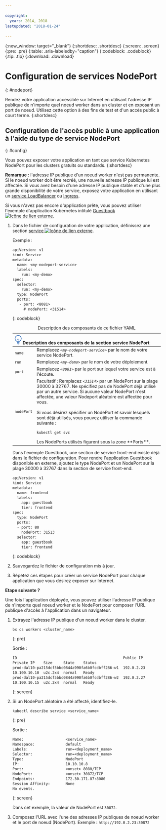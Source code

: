 ```yaml
---

copyright:
  years: 2014, 2018
lastupdated: "2018-01-24"

---
```


{:new_window: target="_blank"}
{:shortdesc: .shortdesc}
{:screen: .screen}
{:pre: .pre}
{:table: .aria-labeledby="caption"}
{:codeblock: .codeblock}
{:tip: .tip}
{:download: .download}


# Configuration de services NodePort
{: #nodeport}

Rendez votre application accessible sur Internet en utilisant l'adresse IP publique de n'importe quel noeud worker dans un cluster et en exposant un port de noeud. Utilisez cette option à des fins de test et d'un accès public à court terme.
{:shortdesc}

## Configuration de l'accès public à une application à l'aide du type de service NodePort
{: #config}

Vous pouvez exposer votre application en tant que service Kubernetes NodePort pour les clusters gratuits ou standards.
{:shortdesc}

**Remarque :** l'adresse IP publique d'un noeud worker n'est pas permanente. Si le noeud worker doit être recréé, une nouvelle adresse IP publique lui est affectée. Si vous avez besoin d'une adresse IP publique stable et d'une plus grande disponibilité de votre service, exposez votre application en utilisant un [service LoadBalancer](cs_loadbalancer.html) ou [Ingress](cs_ingress.html).

Si vous n'avez pas encore d'application prête, vous pouvez utiliser l'exemple d'application Kubernetes intitulé [Guestbook ![Icône de lien externe](../icons/launch-glyph.svg "Icône de lien externe")](https://github.com/kubernetes/kubernetes/blob/master/examples/guestbook/all-in-one/guestbook-all-in-one.yaml).

1.  Dans le fichier de configuration de votre application, définissez une section [service ![Icône de lien externe](../icons/launch-glyph.svg "Icône de lien externe")](https://kubernetes.io/docs/concepts/services-networking/service/).

    Exemple :

    ```
    apiVersion: v1
    kind: Service
    metadata:
      name: <my-nodeport-service>
      labels:
        run: <my-demo>
    spec:
      selector:
        run: <my-demo>
      type: NodePort
      ports:
       - port: <8081>
         # nodePort: <31514>

    ```
    {: codeblock}

    <table>
    <caption>Description des composants de ce fichier YAML</caption>
    <thead>
    <th colspan=2><img src="images/idea.png" alt="Idea icon"/> Description des composants de la section service NodePort</th>
    </thead>
    <tbody>
    <tr>
    <td><code>name</code></td>
    <td>Remplacez <code><em>&lt;my-nodeport-service&gt;</em></code> par le nom de votre service NodePort.</td>
    </tr>
    <tr>
    <td><code>run</code></td>
    <td>Remplacez <code><em>&lt;my-demo&gt;</em></code> par le nom de votre déploiement.</td>
    </tr>
    <tr>
    <td><code>port</code></td>
    <td>Remplacez <code><em>&lt;8081&gt;</em></code> par le port sur lequel votre service est à l'écoute. </td>
     </tr>
     <tr>
     <td><code>nodePort</code></td>
     <td>Facultatif : Remplacez <code><em>&lt;31514&gt;</em></code> par un NodePort sur la plage 30000 à 32767. Ne spécifiez pas de NodePort déjà utilisé par un autre service. Si aucune valeur NodePort n'est affectée, une valeur Nodeport aléatoire est affectée pour vous.<br><br>Si vous désirez spécifier un NodePort et savoir lesquels sont déjà utilisés, vous pouvez utiliser la commande suivante : <pre class="pre"><code>kubectl get svc</code></pre>Les NodePorts utilisés figurent sous la zone **Ports**.</td>
     </tr>
     </tbody></table>


    Dans l'exemple Guestbook, une section de service front-end existe déjà dans le fichier de configuration. Pour rendre l'application Guestbook disponible en externe, ajoutez le type NodePort et un NodePort sur la plage 30000 à 32767 dans la section de service front-end.

    ```
    apiVersion: v1
    kind: Service
    metadata:
      name: frontend
      labels:
        app: guestbook
        tier: frontend
    spec:
      type: NodePort
      ports:
      - port: 80
        nodePort: 31513
      selector:
        app: guestbook
        tier: frontend
    ```
    {: codeblock}

2.  Sauvegardez le fichier de configuration mis à jour.

3.  Répétez ces étapes pour créer un service NodePort pour chaque application que vous désirez exposer sur Internet.

**Etape suivante ?**

Une fois l'application déployée, vous pouvez utiliser l'adresse IP publique de n'importe quel noeud worker et le NodePort
pour composer l'URL publique d'accès à l'application dans un navigateur.

1.  Extrayez l'adresse IP publique d'un noeud worker dans le cluster.

    ```
    bx cs workers <cluster_name>
    ```
    {: pre}

    Sortie :

    ```
    ID                                                Public IP   Private IP    Size     State    Status
    prod-dal10-pa215dcf5bbc0844a990fa6b0fcdbff286-w1  192.0.2.23  10.100.10.10  u2c.2x4  normal   Ready
    prod-dal10-pa215dcf5bbc0844a990fa6b0fcdbff286-w2  192.0.2.27  10.100.10.15  u2c.2x4  normal   Ready
    ```
    {: screen}

2.  Si un NodePort aléatoire a été affecté, identifiez-le.

    ```
    kubectl describe service <service_name>
    ```
    {: pre}

    Sortie :

    ```
    Name:                   <service_name>
    Namespace:              default
    Labels:                 run=<deployment_name>
    Selector:               run=<deployment_name>
    Type:                   NodePort
    IP:                     10.10.10.8
    Port:                   <unset> 8080/TCP
    NodePort:               <unset> 30872/TCP
    Endpoints:              172.30.171.87:8080
    Session Affinity:       None
    No events.
    ```
    {: screen}

    Dans cet exemple, la valeur de NodePort est `30872`.

3.  Composez l'URL avec l'une des adresses IP publiques de noeud worker et le port de noeud (NodePort). Exemple : `http://192.0.2.23:30872`

